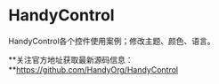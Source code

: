 # HandyControl
HandyControl各个控件使用案例；修改主题、颜色、语言。

**关注官方地址获取最新源码信息：**https://github.com/HandyOrg/HandyControl

